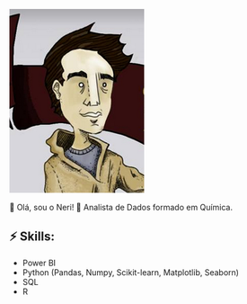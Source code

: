 ![Header image](https://github.com/ntgj/ntgj/blob/main/Neri.PNG)
<!-- You can create your own header images using Canva, it has a lot of templates. If you do, use the following link https://www.canva.com/join/celeriac-tread-jellyfish -->

👋 Olá, sou o Neri! 🔬 Analista de Dados formado em Química.

## ⚡ Skills:
- Power BI
- Python (Pandas, Numpy, Scikit-learn, Matplotlib, Seaborn)
- SQL
- R
